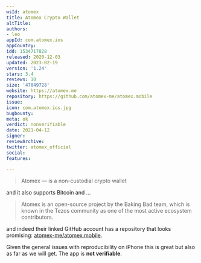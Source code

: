 ```yaml
---
wsId: atomex
title: Atomex Crypto Wallet
altTitle: 
authors:
- leo
appId: com.atomex.ios
appCountry: 
idd: 1534717828
released: 2020-12-03
updated: 2023-02-19
version: '1.24'
stars: 3.4
reviews: 10
size: '47049728'
website: https://atomex.me
repository: https://github.com/atomex-me/atomex.mobile
issue: 
icon: com.atomex.ios.jpg
bugbounty: 
meta: ok
verdict: nonverifiable
date: 2021-04-12
signer: 
reviewArchive: 
twitter: atomex_official
social: 
features: 

---
```


> Atomex — is a non-custodial crypto wallet

and it also supports Bitcoin and ...

> Atomex is an open-source project by the Baking Bad team, which is known in the
  Tezos community as one of the most active ecosystem contributors.

and indeed their linked GitHub account has a repository that looks promising:
[atomex-me/atomex.mobile](https://github.com/atomex-me/atomex.mobile).

Given the general issues with reproducibility on iPhone this is great but also
as far as we will get. The app is **not verifiable**.